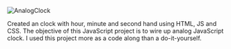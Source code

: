 ![AnalogClock](https://user-images.githubusercontent.com/87966154/127735082-4771dc81-cf96-4ed1-ac3c-750d2b4bc60d.png)


Created an clock with hour, minute and second hand using HTML, JS and CSS. 
The objective of this JavaScript project is to wire up analog JavaScript clock.
I used this project more as a code along than a do-it-yourself.
